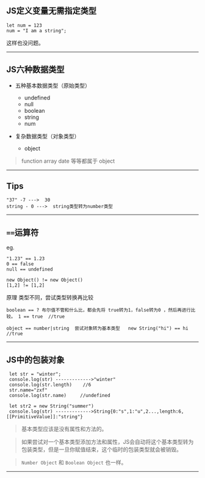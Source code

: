 ## JS定义变量无需指定类型

    let num = 123
    num = "I am a string";

这样也没问题。

- - -
## JS六种数据类型

- 五种基本数据类型（原始类型）
    - undefined
    - null
    - boolean
    - string
    - num
    
- 复杂数据类型（对象类型）
    - object

> function  array  date 等等都属于 object

- - -
## Tips

    "37" -7 --->  30
    string - 0 --->  string类型转为number类型

- - -
## `==`运算符
eg.

    "1.23" == 1.23
    0 == false
    null == undefined
    
    new Object() != new Object()
    [1,2] != [1,2]

原理
类型不同，尝试类型转换再比较

    boolean == ? 布尔值不管和什么比，都会先将 true转为1，false转为0 ，然后再进行比较。 1 == true  //true
    
    object == number|string  尝试对象转为基本类型   new String("hi") == hi //true
    
 - - -
 ## JS中的包装对象
 
     let str = "winter";
     console.log(str) ------------->"winter"
     console.log(str.length)    //6
     str.name="zxf"
     console.log(str.name)     //undefined

     let str2 = new String("summer")
     console.log(str) ------------->String{0:"s",1:"u",2...,length:6,[[PrimitiveValue]]:"string"}
 
 > 基本类型应该是没有属性和方法的。
 
 > 如果尝试对一个基本类型添加方法和属性，JS会自动将这个基本类型转为包装类型，但是一旦你赋值结束，这个临时的包装类型就会被销毁。
 
 > `Number Object`  和 `Boolean Object` 也一样。
 
 - - -
 
 
 
